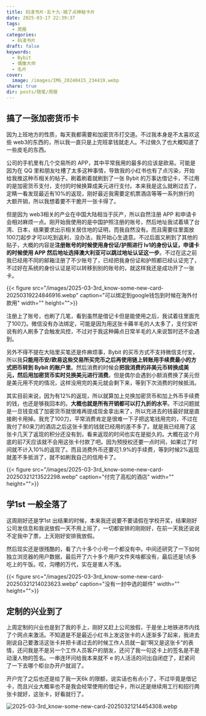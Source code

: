 ```yaml
---
title: 码凌书片·五十九·搞了点神秘卡片
date: 2025-03-17 22:39:37
tags:
  - 周报
categories:
  - 码凌书片
draft: false
keywords:
  - Bybit
  - 偶像大师
  - 名片
cover:
  image: /images/IMG_20240415_234419.webp
share: true
dir: posts/随笔/周报
---
```


## 搞了一张加密货币卡

因为上班地方的性质，每天我都需要和加密货币打交道。不过我本身是不太喜欢这些 web3的东西的，所以我一直只是上完班拿钱就走人。不过做久了也大概知道了一些皮毛的东西。

公司的手机里有几个交易所的 APP，其中平常我用的最多的应该是欧易。可能是因为在 QQ 里和朋友吐槽了太多这种事情，导致我的小红书也有了点污染，开始给我推这种币相关的帖子。刷着刷着就刷到了一张 Bybit 的万事达借记卡，不过用的是加密货币支付，支付的时候换算成美元进行支付。本来我是这么就刷过去了，定睛一看发现最近有10%的返现，刚好最近我需要定机票酒店等等一系列旅行的大额开销，所以我想着要不干脆开一张卡得了。

但是因为 web3相关的产业在中国大陆相当于灰产，所以自然注册 APP 和申请卡会相对麻烦一点。刚开始我使用的是中国护照注册的账号，然后地址我试着填了台湾、日本，结果要求出示相关居住地的证明，而我自然没有。而且需要往里面放100刀起步才可以吃到返利，没办法，我开始心生退意。不过后面又刷到了其他的贴子，大概的内容是**注册账号的时候使用身份证/护照进行 lv1的身份认证，申请卡的时候使用 APP 然后地址选择澳大利亚可以跳过地址认证这一步**。不过在这之前我已经用不同的邮箱注册了不少账号了，已经把我身份证和护照都已经认证完了，不过好在系统的身份认证是可以转移到别的账号的，就这样我还是成功开了一张卡。

{{< figure src="/images/2025-03-3rd_know-some-new-card-20250319224846916.webp" caption="可以绑定到google钱包到时候在海外付款用" width="" height="">}}

注册上了账号，也刷了几笔，看到虽然是借记卡但是能使用之后，我试着往里面充了100刀。微信没有办法绑定，可能是因为用这张卡薅羊毛的人太多了，支付宝听说有的人刷多了会触发风控，不过对于我这种薅点日常羊毛的人来说暂时还不会遇到。

另外不得不提在大陆里买笔还是件麻烦事，Bybit 的买币方式不支持微信支付宝，所以我**只能用币安/欧易这些交易所买完币之后再使用链上转账用手续费最小的方式把币转到 Bybit 的账户里**。然后消费的时候会**把我消费的非美元币转换成美元，然后用加密货币实时兑换美元进行消费**。但是偶尔会遇到小额消费换了美元但是美元用不完的情况，这样没用完的美元就会剩下来，等到下次消费的时候抵消。

其实目前来说，因为有12%的返现，所以就算加上兑换加密货币和加上外币手续费的钱，也还是够我回本的。**大概也就是所有开销都可以打九折的水平**。不过问题就是一旦钱变成了加密货币就很难再提成现金拿出来了，所以充进去的钱最好就是直接刷卡用掉。我充了100刀，平常消费肯定是很难一下子把这笔钱用完的，不过在我付了80来刀的酒店之后这张卡里的钱就已经用的差不多了。就是我已经用了这张卡几天了返现的积分还没有到，看来返现的时间也实在是挺久的。大概在这个月底的前7天应该就不会用这张卡付款了吧。因为预授权还要一点时间，如果过了时间就不计入10%的返现了。而且消费外币还要花1.9%的手续费，等到时候2%返现就差不多抵消了，就不如刷我自己的信用卡了。

{{< figure src="/images/2025-03-3rd_know-some-new-card-20250321213522298.webp" caption="付完了高松的酒店" width="" height="">}}

## 学1st 一般全落了

这周刚好还是学1st 出结果的时候，本来我还说要不要请假在学校开奖，结果刚好公司发信息和我说放假一天不用上班了，一切都安排的刚刚好，在前一天我还说说不定我中了票，上天刚好安排我放假。

然后现实还是很残酷的，看了六十多个小号一个都没有中。中间还研究了一下如何独立浏览器的用户数据，最后开了六十多个用户文件夹啥都没有，最后还是1点多吃上的午饭。哎，沟槽的万代，实在是害人不浅。

{{< figure src="/images/2025-03-3rd_know-some-new-card-20250321214023623.webp" caption="没有一封中选的邮件" width="" height="">}}

## 定制的兴业到了

上周定制的兴业也是到了我的手上，刚好又赶上公司放假，于是坐上地铁进市内找了个网点来激活。不知道是不是最近小红书上发这张卡的人逐渐多了起来，我进去刚说自己要激活这张卡并把卡递过去的时候工作人员就一副“啊又是这张卡”的表情，还问我是不是另一个工作人员客户的朋友，还问了我一句这卡上的签名是不是动漫人物的签名。一串连环问给我本来就不 e 的人活活的问出自闭症了，赶紧问了一下去哪个柜台办开户就润了。

开户完了之后也还是给了我一天6k 的限额，说实话也有点小了，不过毕竟是借记卡，而且兴业大概率也不是我会经常使用的借记卡，所以还是继续用工行和招行两张卡就好，这张卡，好看就行了。

![2025-03-3rd_know-some-new-card-20250321214454308.webp](/images/2025-03-3rd_know-some-new-card-20250321214454308.webp)